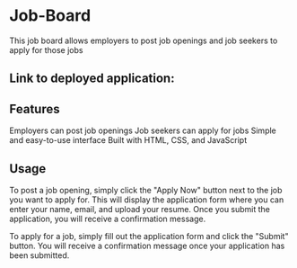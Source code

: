 # Job-Board

 This job board allows employers to post job openings and job seekers to apply for those jobs
 
 ## Link to deployed application:

## Features

Employers can post job openings
Job seekers can apply for jobs
Simple and easy-to-use interface
Built with HTML, CSS, and JavaScript

## Usage

To post a job opening, simply click the "Apply Now" button next to the job you want to apply for. This will display the application form where you can enter your name, email, and upload your resume. Once you submit the application, you will receive a confirmation message.

To apply for a job, simply fill out the application form and click the "Submit" button. You will receive a confirmation message once your application has been submitted.
